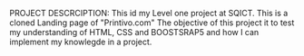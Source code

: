 PROJECT DESCRCIPTION:
This id my Level one project at SQICT. 
This is a cloned Landing page of "Printivo.com" 
The objective of this project it to test my understanding of HTML, CSS and BOOSTSRAP5 and how I can implement my knowlegde in a project.